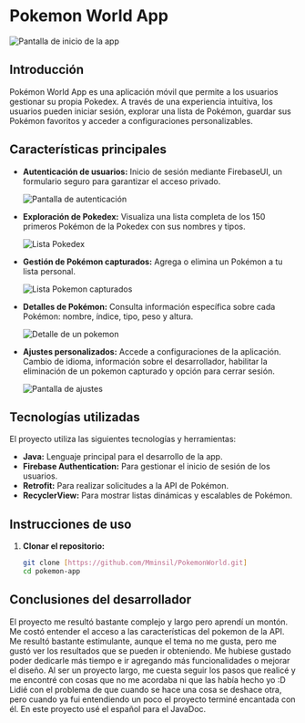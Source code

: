 # Pokemon World App

![Pantalla de inicio de la app](https://github.com/Mminsil/PokemonWorld/blob/master/Captura%20de%20pantalla%202025-01-23%20234546.png?raw=true)


## Introducción
Pokémon World App es una aplicación móvil que permite a los usuarios gestionar su propia Pokedex. A través de una experiencia intuitiva, los usuarios pueden iniciar sesión, explorar una lista de Pokémon, guardar sus Pokémon favoritos y acceder a configuraciones personalizables.


## Características principales
- **Autenticación de usuarios:** Inicio de sesión mediante FirebaseUI, un formulario seguro para garantizar el acceso privado.

  ![Pantalla de autenticación](https://github.com/Mminsil/PokemonWorld/blob/master/Captura%20de%20pantalla%202025-01-23%20234729.png?raw=true)
  
- **Exploración de Pokedex:** Visualiza una lista completa de los 150 primeros Pokémon de la Pokedex con sus nombres y tipos.

  ![Lista Pokedex](https://github.com/Mminsil/PokemonWorld/blob/master/Captura%20de%20pantalla%202025-01-23%20234347.png?raw=true)
  
- **Gestión de Pokémon capturados:** Agrega o elimina un Pokémon a tu lista personal.

  ![Lista Pokemon capturados](https://github.com/Mminsil/PokemonWorld/blob/master/Captura%20de%20pantalla%202025-01-23%20234402.png?raw=true)
  
- **Detalles de Pokémon:** Consulta información específica sobre cada Pokémon: nombre, índice, tipo, peso y altura.
  
  ![Detalle de un pokemon](https://github.com/Mminsil/PokemonWorld/blob/master/Captura%20de%20pantalla%202025-01-23%20234413.png?raw=true)
  
- **Ajustes personalizados:** Accede a configuraciones de la aplicación. Cambio de idioma, información sobre el desarrollador, habilitar la eliminación de un pokemon capturado y opción para cerrar sesión.
  
  ![Pantalla de ajustes](https://github.com/Mminsil/PokemonWorld/blob/master/Captura%20de%20pantalla%202025-01-23%20234425.png?raw=true)
  
## Tecnologías utilizadas
El proyecto utiliza las siguientes tecnologías y herramientas:
- **Java:** Lenguaje principal para el desarrollo de la app.
- **Firebase Authentication:** Para gestionar el inicio de sesión de los usuarios.
- **Retrofit:** Para realizar solicitudes a la API de Pokémon.
- **RecyclerView:** Para mostrar listas dinámicas y escalables de Pokémon.

## Instrucciones de uso
1. **Clonar el repositorio:**
   ```bash
   git clone [https://github.com/Mminsil/PokemonWorld.git]
   cd pokemon-app

## Conclusiones del desarrollador
El proyecto me resultó bastante complejo y largo pero aprendí un montón. 
Me costó entender el acceso a las características del pokemon de la API. Me resultó bastante estimulante, aunque el tema no me gusta, pero me gustó ver los resultados que se pueden ir obteniendo. Me hubiese gustado poder dedicarle más tiempo e ir agregando más funcionalidades o mejorar el diseño.
Al ser un proyecto largo, me cuesta seguir los pasos que realicé y me encontré con cosas que no me acordaba ni que las había hecho yo :D
Lidié con el problema de que cuando se hace una cosa se deshace otra, pero cuando ya fui entendiendo un poco el proyecto terminé encantada con él.
En este proyecto usé el español para el JavaDoc.


